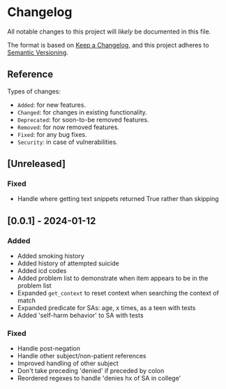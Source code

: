 # Changelog
All notable changes to this project will _likely_ be documented in this file.

The format is based on [Keep a Changelog](https://keepachangelog.com/en/1.0.0/),
and this project adheres to [Semantic Versioning](https://semver.org/spec/v2.0.0.html).

## Reference

Types of changes:

* `Added`: for new features.
* `Changed`: for changes in existing functionality.
* `Deprecated`: for soon-to-be removed features.
* `Removed`: for now removed features.
* `Fixed`: for any bug fixes.
* `Security`: in case of vulnerabilities.

## [Unreleased]

### Fixed

* Handle where getting text snippets returned True rather than skipping

## [0.0.1] - 2024-01-12

### Added

* Added smoking history
* Added history of attempted suicide
* Added icd codes
* Added problem list to demonstrate when item appears to be in the problem list 
* Expanded `get_context` to reset context when searching the context of match
* Expanded predicate for SAs: age, x times, as a teen with tests
* Added 'self-harm behavior' to SA with tests

### Fixed

* Handle post-negation
* Handle other subject/non-patient references
* Improved handling of other subject
* Don't take preceding 'denied' if preceded by colon
* Reordered regexes to handle 'denies hx of SA in college'
